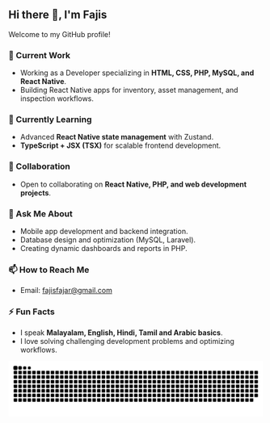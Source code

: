 ## Hi there 👋, I'm Fajis

Welcome to my GitHub profile!  

### 🔭 Current Work
- Working as a Developer specializing in **HTML, CSS, PHP, MySQL, and React Native**.
- Building React Native apps for inventory, asset management, and inspection workflows.

### 🌱 Currently Learning
- Advanced **React Native state management** with Zustand.
- **TypeScript + JSX (TSX)** for scalable frontend development.

### 👯 Collaboration
- Open to collaborating on **React Native, PHP, and web development projects**.

### 🤔 Ask Me About
- Mobile app development and backend integration.
- Database design and optimization (MySQL, Laravel).
- Creating dynamic dashboards and reports in PHP.

### 📫 How to Reach Me
- Email: fajisfajar@gmail.com

### ⚡ Fun Facts
- I speak **Malayalam, English, Hindi, Tamil and Arabic basics**.
- I love solving challenging development problems and optimizing workflows.

<picture>
  <source media="(prefers-color-scheme: dark)" srcset="https://raw.githubusercontent.com/holic-x/holic-x/output/github-contribution-grid-snake-dark.svg">
  <source media="(prefers-color-scheme: light)" srcset="https://raw.githubusercontent.com/holic-x/holic-x/output/github-contribution-grid-snake.svg">
  <img alt="github contribution grid snake animation" src="https://raw.githubusercontent.com/adorabled4/adorabled4/output/github-contribution-grid-snake.svg">
</picture>
